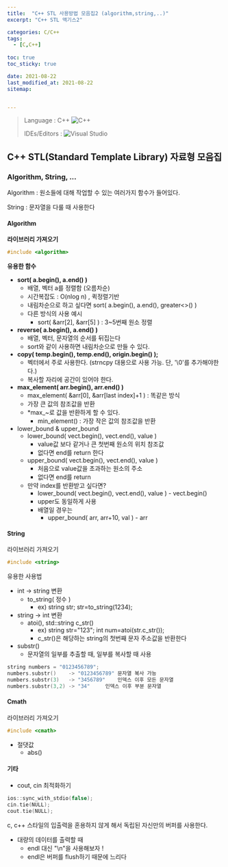 ```yaml
---
title:  "C++ STL 사용방법 모음집2 (algorithm,string,..)"
excerpt: "C++ STL 액기스2"

categories: C/C++
tags:
  - [C,C++]
 
toc: true 
toc_sticky: true

date: 2021-08-22
last_modified_at: 2021-08-22
sitemap:


---
```



> Language : C++ ![C++](https://img.shields.io/badge/c++-%2300599C.svg?style=for-the-badge&logo=c%2B%2B&logoColor=white)
>
> IDEs/Editors : ![Visual Studio](https://img.shields.io/badge/VisualStudio-5C2D91.svg?style=for-the-badge&logo=visual-studio&logoColor=white)



## C++ STL(Standard Template Library) 자료형 모음집

### Algorithm, String, ...

Algorithm : 원소들에 대해 작업할 수 있는 여러가지 함수가 들어있다.

String : 문자열을 다룰 때 사용한다

#### Algorithm

**라이브러리 가져오기**

```c++
#include <algorithm>
```



**유용한 함수**

- **sort( a.begin(), a.end() )**
  - 배열, 벡터 a를 정렬함 (오름차순)
  - 시간복잡도 : O(nlog n)  ,  퀵정렬기반
  - 내림차순으로 하고 싶다면 sort( a.begin(), a.end(), greater<>() )
  - 다른 방식의 사용 예시
    - sort( &arr[2], &arr[5] )	: 	3~5번째 원소 정렬
- **reverse( a.begin(), a.end() )**
  - 배열, 벡터, 문자열의 순서를 뒤집는다
  - sort와 같이 사용하면 내림차순으로 만들 수 있다.
- **copy( temp.begin(), temp.end(), origin.begin() );**
  - 벡터에서 주로 사용한다. (strncpy 대용으로 사용 가능. 단, '\0'를 추가해야한다.)
  - 복사할 자리에 공간이 있어야 한다.
- **max_element( arr.begin(), arr.end() )**
  - max_element( &arr[0], &arr[last index]+1 )	:	똑같은 방식
  - 가장 큰 값의 참조값을 반환
  - *max_~로 값을 반환하게 할 수 있다.
    - min_element()	:	가장 작은 값의 참조값을 반환
- lower_bound & upper_bound
  - lower_bound( vect.begin(), vect.end(), value )
    - value값 보다 같거나 큰 첫번째 원소의 위치 참조값
    - 없다면 end를 return 한다
  - upper_bound( vect.begin(), vect.end(), value )
    - 처음으로 value값을 초과하는 원소의 주소
    - 없다면 end를 return
  - 만약 index를 반환받고 싶다면?
    - lower_bound( vect.begin(), vect.end(), value ) - vect.begin()
    - upper도 동일하게 사용
    - 배열일 경우는
      - upper_bound( arr, arr+10, val ) - arr

#### String

라이브러리 가져오기

```c++
#include <string>
```

유용한 사용법

- int -> string 변환
  - to_string( 정수 )
    - ex) string str;	str=to_string(1234);
- string -> int 변환
  - atoi(), std::string c_str()
    - ex) string str="123";    int num=atoi(str.c_str());
    - c_str()은 해당하는 string의 첫번째 문자 주소값을 반환한다
- substr()
  - 문자열의 일부를 추출할 때, 일부를 복사할 때 사용

```c++
string numbers = "0123456789";
numbers.substr()	-> "0123456789"	문자열 복사 가능
numbers.substr(3)	-> "3456789"	인덱스 이후 모든 문자열
numbers.substr(3,2)	-> "34"		인덱스 이후 부분 문자열
```



#### Cmath

라이브러리 가져오기

```c++
#include <cmath>
```



- 절댓값
  - abs()

#### 기타

- cout, cin 최적화하기

```c++
ios::sync_with_stdio(false);
cin.tie(NULL);
cout.tie(NULL);
```

c, c++ 스타일의 입출력을 혼용하지 않게 해서 독립된 자신만의 버퍼를 사용한다.

- 대량의 데이터를 출력할 때
  - endl 대신 "\n"을 사용해보자 !
  - endl은 버퍼를 flush하기 때문에 느리다
